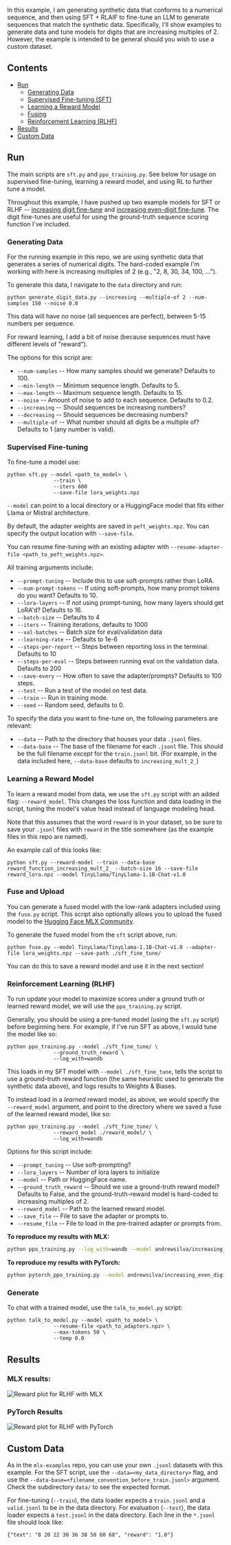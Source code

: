 In this example, I am generating synthetic data that conforms to a numerical sequence, and then using SFT + RLAIF to fine-tune an LLM to generate sequences that match the synthetic data.
Specifically, I'll show examples to generate data and tune models for digits that are increasing multiples of 2.
However, the example is intended to be general should you wish to use a custom dataset.

## Contents

* [Run](#Run)
  * [Generating Data](#Generating-Data)
  * [Supervised Fine-tuning (SFT)](#Supervised-Fine-tuning)
  * [Learning a Reward Model](#Learning-a-Reward-Model)
  * [Fusing](#Fuse-and-Upload)
  * [Reinforcement Learning (RLHF)](#Reinforcement-Learning-RLHF)
* [Results](#Results)
* [Custom Data](#Custom-Data)


## Run

The main scripts are `sft.py` and `ppo_training.py`. 
See below for usage on supervised fine-tuning, learning
a reward model, and using RL to further tune a model.

Throughout this example, I have pushed up two example models for SFT or RLHF -- [increasing digit fine-tune](https://huggingface.co/andrewsilva/increasing_digit_fine_tune) and [increasing even-digit fine-tune](https://huggingface.co/andrewsilva/increasing_even_digit_fine_tune). The digit fine-tunes are useful for using the ground-truth sequence scoring function I've included.

### Generating Data
For the running example in this repo, we are using
synthetic data that generates a series of numerical digits.
The hard-coded example I'm working with here is 
increasing multiples of 2 (e.g., "2, 8, 30, 34, 100, ...").

To generate this data, I navigate to the `data` directory and run:
```
python generate_digit_data.py --increasing --multiple-of 2 --num-samples 150 --noise 0.0
```
This data will have _no_ noise (all sequences are perfect), between 5-15 numbers per sequence.

For reward learning, I add a bit of noise (because sequences must have different levels of "reward").

The options for this script are:
* `--num-samples` -- How many samples should we generate? Defaults to 100.
* `--min-length` -- Minimum sequence length. Defaults to 5.
* `--max-length` -- Maximum sequence length. Defaults to 15.
* `--noise` -- Amount of noise to add to each sequence. Defaults to 0.2.
* `--increasing` -- Should sequences be increasing numbers?
* `--decreasing` -- Should sequences be decreasing numbers?
* `--multiple-of` -- What number should all digits be a multiple of? Defaults to 1 (any number is valid).

### Supervised Fine-tuning

To fine-tune a model use:

```
python sft.py --model <path_to_model> \
               --train \
               --iters 600
               --save-file lora_weights.npz
```

`--model` can point to a local directory or a HuggingFace model that fits either Llama or Mistral architecture.

By default, the adapter weights are saved in `peft_weights.npz`. You can specify
the output location with `--save-file`.

You can resume fine-tuning with an existing adapter with `--resume-adapter-file
<path_to_peft_weights.npz>`. 

All training arguments include:
* `--prompt-tuning` -- Include this to use soft-prompts rather than LoRA.
* `--num-prompt-tokens` -- If using soft-prompts, how many prompt tokens do you want? Defaults to 10.
* `--lora-layers` -- If _not_ using prompt-tuning, how many layers should get LoRA'd? Defaults to 16.
* `--batch-size` -- Defaults to 4
* `--iters` -- Training iterations, defaults to 1000
* `--val-batches` -- Batch size for eval/validation data
* `--learning-rate` -- Defaults to 1e-6
* `--steps-per-report` -- Steps between reporting loss in the terminal. Defaults to 10
* `--steps-per-eval` -- Steps between running eval on the validation data. Defaults to 200
* `--save-every` -- How often to save the adapter/prompts? Defaults to 100 steps.
* `--test` -- Run a test of the model on test data.
* `--train` -- Run in training mode.
* `--seed` -- Random seed, defaults to 0.

To specify the data you want to fine-tune on, the following parameters are relevant:
* `--data` -- Path to the directory that houses your data `.jsonl` files.
* `--data-base` -- The base of the filename for each `.jsonl` file. This should be the full filename _except_ for the `train.jsonl` bit. (For example, in the data included here, `--data-base` defaults to `increasing_mult_2_`)

### Learning a Reward Model
To learn a reward model from data, we use the `sft.py` script 
with an added flag: `--reward_model`. 
This changes the loss function and data loading in the script, 
tuning the model's value head instead of language modeling head.

Note that this assumes that the word `reward` is in your dataset, 
so be sure to save your `.jsonl` files with `reward` in the title somewhere 
(as the example files in this repo are named).

An example call of this looks like:
```
python sft.py --reward-model --train --data-base reward_function_increasing_mult_2_ --batch-size 16 --save-file reward_lora.npz --model TinyLlama/TinyLlama-1.1B-Chat-v1.0
```


### Fuse and Upload
You can generate a fused model with the low-rank adapters included using the
`fuse.py` script. This script also optionally allows you to upload the fused
model to the [Hugging Face MLX
Community](https://huggingface.co/mlx-community).

To generate the fused model from the `sft` script above, run:

```
python fuse.py --model TinyLlama/TinyLlama-1.1B-Chat-v1.0 --adapter-file lora_weights.npz --save-path ./sft_fine_tune/
```

You can do this to save a reward model and use it in the next section!

### Reinforcement Learning (RLHF)

To run update your model to maximize scores under a 
ground truth or learned reward model, we will use the `ppo_training.py` script.

Generally, you should be using a pre-tuned model 
(using the `sft.py` script) before beginning here.
For example, if I've run SFT as above, I would tune the model like so:
```
python ppo_training.py --model ./sft_fine_tune/ \
               --ground_truth_reward \
               --log_with=wandb
```

This loads in my SFT model with `--model ./sft_fine_tune`, tells 
the script to use a ground-truth reward function (the same heuristic 
used to generate the synthetic data above), and logs results to Weights & Biases.

To instead load in a _learned_ reward model, as above, we would
specify the `--reward_model` argument, and point to the directory where 
we saved a fuse of the learned reward model, like so:
```
python ppo_training.py --model ./sft_fine_tune/ \
               --reward_model ./reward_model/ \
               --log_with=wandb
```

Options for this script include:
* `--prompt_tuning` -- Use soft-prompting?
* `--lora_layers` -- Number of lora layers to initialize
* `--model` -- Path or HuggingFace name.
* `--ground_truth_reward` -- Should we use a ground-truth reward model? Defaults to False, and the ground-truth-reward model is hard-coded to increasing multiples of 2.
* `--reward_model` -- Path to the learned reward model.
* `--save_file` -- File to save the adapter or prompts to.
* `--resume_file` -- File to load in the pre-trained adapter or prompts from.

**To reproduce my results with MLX:**
```bash
python ppo_training.py --log_with=wandb --model andrewsilva/increasing_even_digit_fine_tune --batch_size 32 --mini_batch_size 32 --ppo_epoch 4 --ground_truth_reward --num_steps 500 --adap_kl_ctrl True --init_kl_coef 0.2 --seed 7
```
**To reproduce my results with PyTorch:**
```bash
python pytorch_ppo_training.py --model andrewsilva/increasing_even_digit_fine_tune --batch_size 32 --mini_batch_size 32 --ppo_epoch 4 --log_with wandb --ground_truth_reward --tokenizer TinyLlama/TinyLlama-1.1B-Chat-v1.0 --num_steps 5550 --adap_kl_ctrl True --init_kl_coef 0.2 --seed 7
```


### Generate

To chat with a trained model, use the `talk_to_model.py` script:

```
python talk_to_model.py --model <path_to_model> \
               --resume-file <path_to_adapters.npz> \
               --max-tokens 50 \
               --temp 0.0
```

## Results

### MLX results:
![Reward plot for RLHF with MLX](mlx_reward.png)

### PyTorch Results
![Reward plot for RLHF with PyTorch](pytorch_reward.png)


## Custom Data

As in the `mlx-examples` repo, you can use your own `.jsonl` datasets with this example. 
For the SFT script, use the `--data=<my_data_directory>` flag, and
use the `--data-base=<filename_convention_before_train.jsonl>` argument.
Check the subdirectory `data/` to see the expected format.

For fine-tuning (`--train`), the data loader expects a `train.jsonl` and a
`valid.jsonl` to be in the data directory. For evaluation (`--test`), the data
loader expects a `test.jsonl` in the data directory. Each line in the `*.jsonl`
file should look like:

```
{"text": "8 20 22 30 36 38 50 60 68", "reward": "1.0"}
```
